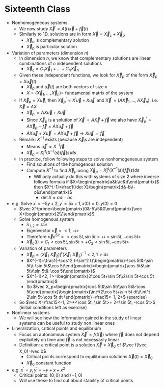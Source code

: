 # Sixteenth Class
* Nonhomogeneous systems
  * We now study $\vec X^\prime=A(t)\vec x+\vec f(t)$
  * Similarly to 1D, solutions are in form $\vec X=\vec X_c+\vec X_p$
    * $\vec X_c$ is complementary solution
    * $\vec X_p$ is particular solution
* Variation of parameters (dimension $n$)
  * In dimension $n$, we know that complementary solutions are linear combinations of $n$ independent solutions
    * $\vec X_c=C_1\vec X_1+\ldots+C_n\vec X_n$
  * Given these independent functions, we look for $\vec X_p$ of the form $\vec X_p=X\vec u(t)$
    * $\vec X_p$ and $\vec u(t)$ are both vectors of size $n$
    * $X=(\vec X_1, \ldots, \vec X_n)=$ fundamental matrix of the system
  * If $\vec X_p=X\vec u$, then $\vec X_p^\prime=X^\prime\vec u+X\vec u^\prime$ and $\vec X^\prime=(A\vec X_1, \ldots, A\vec X_n)$, i.e. $\vec X=AX$
    * $\vec X_p^\prime=AX\vec u+X\vec u^\prime$
    * Since $\vec X_p$ is a solution of $\vec X^\prime=A\vec X+\vec f$ we also have $\vec X_p^\prime=A\vec X_p+\vec f=AX\vec u+\vec f$
    * $AX\vec u+X\vec u^\prime=AX\vec u+\vec f\Rightarrow X\vec u^\prime=\vec f$
  * Remark: $X^{-1}$ exists (because $\vec X_i$s are independent)
    * Means $\vec u^\prime=X^{-1}\vec f$
    * $\vec X_p=X\int^t(X^{-1}(s))\vec f(s)ds$
  * In practice, follow following steps to solve nonhomogeneous system
    * Find solutions of the homogenous solution
    * Compute $X^{-1}$ to find $\vec X_p$ using $\vec X_p=X\int^t(X^{-1}(s))\vec f(s)ds$
      * Will only actually do this with systems of size $2$ where inverse follows formula if $X=\begin{pmatrix}a&b\\c&d\end{pmatrix}$ then $X^{-1}=\frac1{\det X}\begin{pmatrix}d&-b\\-c&a\end{pmatrix}$
        * $\det X=ad-bc$
* e.g. Solve $x^\prime=-5y+2, y^\prime=5x+1, x(0)=0, y(0)=0$
  * $\vec X^\prime=\begin{pmatrix}0&-5\\5&0\end{pmatrix}\vec X+\begin{pmatrix}2\\1\end{pmatrix}$
  * Solve homogenous system
    * $\lambda_{1, 2}=\pm 5i$
    * Eigenvector $\vec v=<1, -i>$
    * Therefore $\vec ve^{5it}=<\cos 5t, \sin 5t>+i<\sin 5t, -\cos 5t>$
    * $\vec X_c(t)=C_1<\cos 5t, \sin 5t>+C_2<\sin 5t, -\cos 5t>$
  * Variation of parameters
    * $\vec X_p=(\vec X_1\ \vec X_2)\int^t(\vec X_1\ \vec X_2)^{-1}<2, 1>ds$
    * $X^{-1}=\frac1{-\cos^2 t-\sin^2 t}\begin{pmatrix}-\cos 5t&-\sin 5t\\-\sin 5t&\cos 5t\end{pmatrix}=\begin{pmatrix}\cos 5t&\sin 5t\\\sin 5t&-\cos 5t\end{pmatrix}$
    * $X^{-1}<2, 1>=\begin{pmatrix}2\cos 5t+\sin 5t\\2\sin 5t-\cos 5t \end{pmatrix}$
    * So $\vec X_p=\begin{pmatrix}\cos 5t&\sin 5t\\\sin 5t&-\cos 5t\end{pmatrix}\begin{pmatrix}\int^t2\cos 5t+\sin 5t dt\\\int^t 2\sin 5t-\cos 5t dt \end{pmatrix}=\frac15<-1, 2>$ (exercise)
  * So $\vec X=\frac15<-1, 2>+<\cos 5t, \sin 5t>+ 2<\sin 5t, -\cos 5t>$ (initial conditions left as exercise)
* Nonlinear systems
  * We will see how the information gained in the study of linear systems can be useful to study non linear ones
* Lineralization, critical points and equilibrium
  * Focus on autonomous system $\vec X^\prime=f(\vec X)$ where $\vec f$ does not depend explicitely on time and $\vec f$ is not necessarily linear
  * Definition: a critical point is a solution $\vec X=\vec X_0$ of $\vec f(\vec X_0)=\vec 0$
    * Critical points correspond to equilibrium solutions $\vec X(t)=\vec X_0$
    * $\vec X_0$ constant function
* e.g. $x^\prime=y, y^\prime=-y+x+x^2$
  * Critical points: $(0, 0)$ and $(-1, 0)$
  * Will use these to find out about stability of critical points